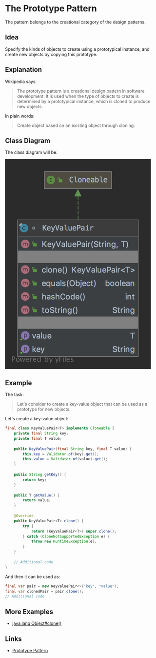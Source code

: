 # The Prototype Pattern

The pattern belongs to the creational category of the design patterns.

## Idea

Specify the kinds of objects to create using a prototypical instance, and create new objects by copying this prototype.

## Explanation

Wikipedia says:

> The prototype pattern is a creational design pattern in software development. It is used when the type of objects 
to create is determined by a prototypical instance, which is cloned to produce new objects.

In plain words:

> Create object based on an existing object through cloning.

## Class Diagram

The class diagram will be:

![alt text](../etc/prototype.png "Prototype class diagram")

## Example

The task:

> Let's consider to create a key-value object that can be used as a prototype for new objects.

Let's create a key-value object:

```java
final class KeyValuePair<T> implements Cloneable {
    private final String key;
    private final T value;

    public KeyValuePair(final String key, final T value) {
        this.key = Validator.of(key).get();
        this.value = Validator.of(value).get();
    }

    public String getKey() {
        return key;
    }
    
    public T getValue() {
        return value;
    }

    @Override
    public KeyValuePair<T> clone() {
        try {
            return (KeyValuePair<T>) super.clone();
        } catch (CloneNotSupportedException e) {
            throw new RuntimeException(e);
        }
    }

    // Additional code
}
```

And then it can be used as:

```java
final var pair = new KeyValuePair<>("key", "value");
final var clonedPair = pair.clone();
// Additional code
```

## More Examples

* [java.lang.Object#clone()](https://docs.oracle.com/en/java/javase/11/docs/api/java.base/java/lang/Object.html#clone())

## Links

* [Prototype Pattern](https://en.wikipedia.org/wiki/Prototype_pattern)